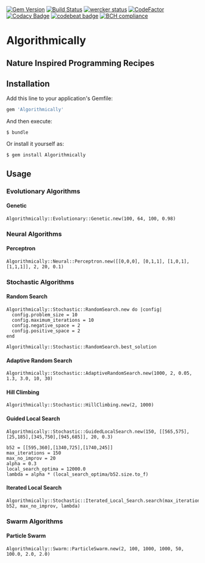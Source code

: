 [![Gem Version](https://badge.fury.io/rb/Algorithmically.svg)](https://badge.fury.io/rb/Algorithmically)
[![Build Status](https://travis-ci.org/popac/Algorithmically.svg?branch=master)](https://travis-ci.org/popac/Algorithmically)
[![wercker status](https://app.wercker.com/status/e456d9eec98db3773239631ea504aa2d/s/master "wercker status")](https://app.wercker.com/project/byKey/e456d9eec98db3773239631ea504aa2d)
[![CodeFactor](https://www.codefactor.io/repository/github/popac/algorithmically/badge)](https://www.codefactor.io/repository/github/popac/algorithmically)
[![Codacy Badge](https://api.codacy.com/project/badge/Grade/f41c60b391b6429388da223039873768)](https://www.codacy.com/manual/webguruserbia/Algorithmically?utm_source=github.com&amp;utm_medium=referral&amp;utm_content=popac/Algorithmically&amp;utm_campaign=Badge_Grade)
[![codebeat badge](https://codebeat.co/badges/48da97f1-7562-4d44-8af6-0355f869d891)](https://codebeat.co/projects/github-com-popac-algorithmically-master)
[![BCH compliance](https://bettercodehub.com/edge/badge/popac/Algorithmically?branch=master)](https://bettercodehub.com/)

# Algorithmically

## Nature Inspired Programming Recipes

## Installation

Add this line to your application's Gemfile:

```ruby
gem 'Algorithmically'
```

And then execute:

    $ bundle

Or install it yourself as:

    $ gem install Algorithmically
    
## Usage

### Evolutionary Algorithms

#### Genetic

    Algorithmically::Evolutionary::Genetic.new(100, 64, 100, 0.98)

### Neural Algorithms

#### Perceptron

    Algorithmically::Neural::Perceptron.new([[0,0,0], [0,1,1], [1,0,1], [1,1,1]], 2, 20, 0.1)

### Stochastic Algorithms
    
#### Random Search
    
    Algorithmically::Stochastic::RandomSearch.new do |config|
      config.problem_size = 10
      config.maximum_iterations = 10
      config.negative_space = 2
      config.positive_space = 2
    end

    Algorithmically::Stochastic::RandomSearch.best_solution
    
#### Adaptive Random Search

    Algorithmically::Stochastic::AdaptiveRandomSearch.new(1000, 2, 0.05, 1.3, 3.0, 10, 30)
    
#### Hill Climbing

    Algorithmically::Stochastic::HillClimbing.new(2, 1000)
    
#### Guided Local Search

    Algorithmically::Stochastic::GuidedLocalSearch.new(150, [[565,575],[25,185],[345,750],[945,685]], 20, 0.3)
    
    b52 = [[595,360],[1340,725],[1740,245]]
    max_iterations = 150
    max_no_improv = 20
    alpha = 0.3
    local_search_optima = 12000.0
    lambda = alpha * (local_search_optima/b52.size.to_f)

#### Iterated Local Search

    Algorithmically::Stochastic::Iterated_Local_Search.search(max_iterations, b52, max_no_improv, lambda)

### Swarm Algorithms

#### Particle Swarm

    Algorithmically::Swarm::ParticleSwarm.new(2, 100, 1000, 1000, 50, 100.0, 2.0, 2.0)
